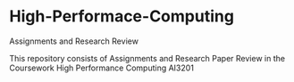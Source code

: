 # High-Performace-Computing
Assignments and Research Review

This repository consists of Assignments and Research Paper Review in the Coursework High Performance Computing AI3201
